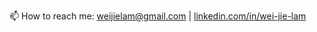 📫 How to reach me: [weijielam@gmail.com](mailto:weijielam@gmail.com) | [linkedin.com/in/wei-jie-lam](https://www.linkedin.com/in/wei-jie-lam)


<!--
**weijielam/weijielam** is a ✨ _special_ ✨ repository because its `README.md` (this file) appears on your GitHub profile.


You can view my resume [here](https://weijielam.github.io/resume)


Here are some ideas to get you started:

- 🔭 I’m currently working on ...
- 🌱 I’m currently learning ...
- 👯 I’m looking to collaborate on ...
- 🤔 I’m looking for help with ...
- 💬 Ask me about ...
- 📫 How to reach me: ...
- 😄 Pronouns: ...
- ⚡ Fun fact: ...
-->
